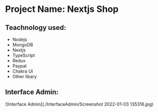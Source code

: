 # Project Name: Nextjs Shop
## Teachnology used:
- Nodejs
- MongoDB
- Nextjs
- TypeScript
- Redux
- Paypal
- Chakra UI
- Other libary
## Interface Admin:

![Interface Admin](./InterfaceAdmin/Screenshot 2022-01-03 135316.jpg)